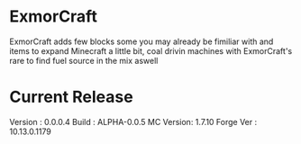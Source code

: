 ExmorCraft
==========

ExmorCraft adds few blocks some you may already be fimiliar with and items to expand Minecraft a little bit, coal drivin machines with ExmorCraft's rare to find fuel source in the mix aswell


Current Release
=========================
Version   : 0.0.0.4
Build     : ALPHA-0.0.5
MC Version: 1.7.10
Forge Ver : 10.13.0.1179
